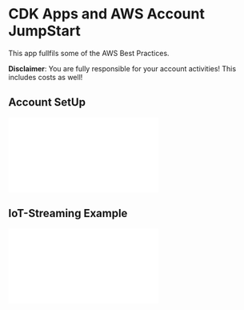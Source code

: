 # CDK Apps and AWS Account JumpStart

This app fullfils some of the AWS Best Practices.

**Disclaimer**: You are fully responsible for your account activities! This includes costs as well!

## Account SetUp

![AWS Account Setup](CDK/account/README.MD)

## IoT-Streaming Example

![AWS Account Setup](CDK/IoT/README.MD)